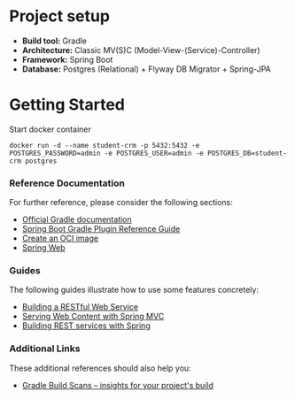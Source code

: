 # Project setup

- **Build tool:** Gradle
- **Architecture:** Classic MV(S)C (Model-View-(Service)-Controller)
- **Framework:** Spring Boot
- **Database:** Postgres (Relational) + Flyway DB Migrator + Spring-JPA

# Getting Started

Start docker container

`docker run -d --name student-crm -p 5432:5432 -e POSTGRES_PASSWORD=admin -e POSTGRES_USER=admin -e POSTGRES_DB=student-crm postgres`

### Reference Documentation

For further reference, please consider the following sections:

- [Official Gradle documentation](https://docs.gradle.org)
- [Spring Boot Gradle Plugin Reference Guide](https://docs.spring.io/spring-boot/docs/3.2.4/gradle-plugin/reference/html/)
- [Create an OCI image](https://docs.spring.io/spring-boot/docs/3.2.4/gradle-plugin/reference/html/#build-image)
- [Spring Web](https://docs.spring.io/spring-boot/docs/3.2.4/reference/htmlsingle/index.html#web)

### Guides

The following guides illustrate how to use some features concretely:

- [Building a RESTful Web Service](https://spring.io/guides/gs/rest-service/)
- [Serving Web Content with Spring MVC](https://spring.io/guides/gs/serving-web-content/)
- [Building REST services with Spring](https://spring.io/guides/tutorials/rest/)

### Additional Links

These additional references should also help you:

- [Gradle Build Scans – insights for your project's build](https://scans.gradle.com#gradle)

